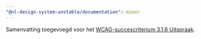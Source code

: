 ```yaml
---
"@nl-design-system-unstable/documentation": minor
---
```


Samenvatting toegevoegd voor het [WCAG-succescriterium 3.1.6 Uitspraak](/wcag/3.1.6).
